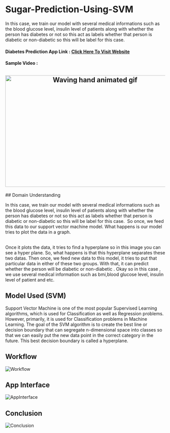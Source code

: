 # Sugar-Prediction-Using-SVM
In this case, we train our model with several medical informations such as the blood glucose level, insulin level of patients along with whether the person has diabetes or not so this act as labels whether that person is diabetic or non-diabetic so this will be label for this case.

#### Diabetes Prediction App Link : [Click Here To Visit Website](https://sugar-prediction-app.herokuapp.com)<br>

#### Sample Video :
<h2 align="center">
    <img src="https://github.com/CatalystsReachOut/Diabetes-Prediction-Using-SVM/blob/main/diabetess.gif" 
         alt="Waving hand animated gif"
         height=350"
         width="550" />
</h2>
## Domain Understanding
<p>In this case, we train our model with several medical informations such as the blood glucose level, insulin level of patients along with whether the person has diabetes or not so this act as labels whether that person is diabetic or non-diabetic so this will be label for this case. 
So once, we feed this data to our support vector machine model. What happens is our model tries to plot the data in a graph.</p><br> 
Once it plots the data, it tries to find a hyperplane so in this image you can see a hyper plane. So, what happens is that this hyperplane separates these two datas.
Then once, we feed  new data to this model, it tries to put that particular data in either of these two groups. With that, it can predict whether the person will be diabetic or non-diabetic .
Okay so in this case , we use several medical information such as bmi,blood glucose level, insulin level of patient and etc.<br>

## Model Used (SVM)
Support Vector Machine is one of the most popular Supervised Learning algorithms, which is used for Classification as well as Regression problems. 
However, primarily, it is used for Classification problems in Machine Learning.
The goal of the SVM algorithm is to create the best line or decision boundary that can segregate n-dimensional space into classes so that we can easily put the new data point in the correct category in the future. This best decision boundary is called a hyperplane.

## Workflow
![Workflow](https://github.com/CatalystsReachOut/Sugar-Prediction-Using-SVM/blob/main/WorkFlow.png)

## App Interface
![AppInterface](https://github.com/CatalystsReachOut/Sugar-Prediction-Using-SVM/blob/main/App%20Interface.png)

## Conclusion
![Conclusion](https://github.com/CatalystsReachOut/Sugar-Prediction-Using-SVM/blob/main/Conclusion.png)
